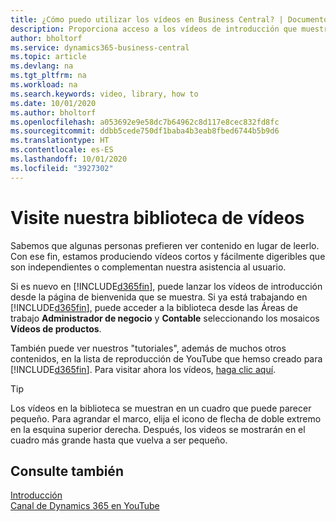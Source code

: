 ```yaml
---
title: ¿Cómo puedo utilizar los vídeos en Business Central? | Documentos de Microsoft
description: Proporciona acceso a los vídeos de introducción que muestran como realizar tareas comunes.
author: bholtorf
ms.service: dynamics365-business-central
ms.topic: article
ms.devlang: na
ms.tgt_pltfrm: na
ms.workload: na
ms.search.keywords: video, library, how to
ms.date: 10/01/2020
ms.author: bholtorf
ms.openlocfilehash: a053692e9e58dc7b64962c8d117e8cec832fd8fc
ms.sourcegitcommit: ddbb5cede750df1baba4b3eab8fbed6744b5b9d6
ms.translationtype: HT
ms.contentlocale: es-ES
ms.lasthandoff: 10/01/2020
ms.locfileid: "3927302"
---
```

# <a name="visit-our-video-library"></a>Visite nuestra biblioteca de vídeos

Sabemos que algunas personas prefieren ver contenido en lugar de leerlo. Con ese fin, estamos produciendo vídeos cortos y fácilmente digeribles que son independientes o complementan nuestra asistencia al usuario.  

Si es nuevo en [!INCLUDE[d365fin](includes/d365fin_md.md)], puede lanzar los vídeos de introducción desde la página de bienvenida que se muestra. Si ya está trabajando en [!INCLUDE[d365fin](includes/d365fin_md.md)], puede acceder a la biblioteca desde las Áreas de trabajo **Administrador de negocio** y **Contable** seleccionando los mosaicos **Vídeos de productos**.  

También puede ver nuestros "tutoriales", además de muchos otros contenidos, en la lista de reproducción de YouTube que hemso creado para [!INCLUDE[d365fin](includes/d365fin_md.md)]. Para visitar ahora los vídeos, [haga clic aquí](https://go.microsoft.com/fwlink/?linkid=851533).

> [!Tip]  
> Los vídeos en la biblioteca se muestran en un cuadro que puede parecer pequeño. Para agrandar el marco, elija el icono de flecha de doble extremo en la esquina superior derecha. Después, los videos se mostrarán en el cuadro más grande hasta que vuelva a ser pequeño.

## <a name="see-also"></a>Consulte también

[Introducción](product-get-started.md)  
[Canal de Dynamics 365 en YouTube](https://www.youtube.com/channel/UCJGCg4rB3QSs8y_1FquelBQ)  
